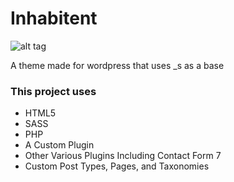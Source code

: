 <h1>Inhabitent</h1>

![alt tag](http://imgur.com/a/5OXv1)

<p> A theme made for wordpress that uses _s as a base </p>

<h3>This project uses</h3>
<ul>
    <li>HTML5</li>
    <li>SASS</li>
    <li>PHP</li>
    <li>A Custom Plugin</li>
    <li>Other Various Plugins Including Contact Form 7</li>
    <li>Custom Post Types, Pages, and Taxonomies</li>
</ul>